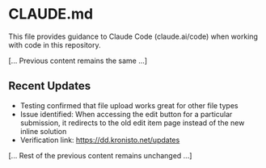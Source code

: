 # CLAUDE.md

This file provides guidance to Claude Code (claude.ai/code) when working with code in this repository.

[... Previous content remains the same ...]

## Recent Updates

- Testing confirmed that file upload works great for other file types
- Issue identified: When accessing the edit button for a particular submission, it redirects to the old edit item page instead of the new inline solution
- Verification link: https://dd.kronisto.net/updates

[... Rest of the previous content remains unchanged ...]